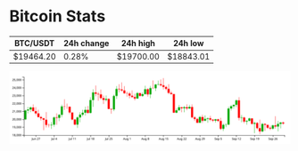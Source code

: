 # Bitcoin Stats

BTC/USDT|24h change|24h high|24h low|
|---|---|---|---|
|$19464.20|0.28%|$19700.00|$18843.01|

<img src="./chart.svg">
